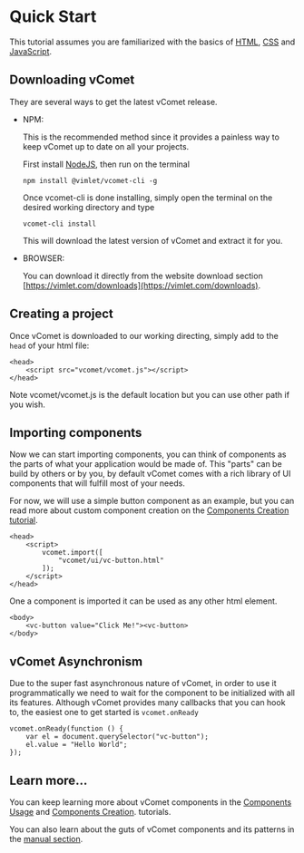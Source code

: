 # Quick Start

This tutorial assumes you are familiarized with the basics of [HTML](https://developer.mozilla.org/en-US/docs/Web/HTML), [CSS](https://developer.mozilla.org/en-US/docs/Web/CSS) and [JavaScript](https://developer.mozilla.org/en-US/docs/Web/JavaScript/A_re-introduction_to_JavaScript).

## Downloading vComet
They are several ways to get the latest vComet release.

- NPM:

    This is the recommended method since it provides a painless way to keep vComet up to date on all your projects.

    First install [NodeJS](https://nodejs.org), then run on the terminal

    ```
    npm install @vimlet/vcomet-cli -g   
    ```

    Once vcomet-cli is done installing, simply open the terminal on the desired working directory and type
    ```
    vcomet-cli install
    ```

    This will download the latest version of vComet and extract it for you.

- BROWSER: 
    
    You can download it directly from the website download section [https://vimlet.com/downloads](https://vimlet.com/downloads). 


## Creating a project

Once vComet is downloaded to our working directing, simply add to the `head` of your html file:

```[html]
<head>
    <script src="vcomet/vcomet.js"></script>
</head>
```

Note vcomet/vcomet.js is the default location but you can use other path if you wish.

## Importing components

Now we can start importing components, you can think of components as the parts of what your application would be made of. This "parts" can be build by others or by you, by default vComet comes with a rich library of UI components that will fulfill most of your needs.

For now, we will use a simple button component as an example, but you can read more about custom component creation on the [Components Creation tutorial](/vimlet/VimletComet/master/docs/release/index.html#!version=1.0.0&mode=tutorial&file=entries/Component%20Creation.md).

```[html]
<head>
    <script>
        vcomet.import([
            "vcomet/ui/vc-button.html"
        ]);
    </script>
</head>
``` 

One a component is imported it can be used as any other html element.

```[html]
<body>
    <vc-button value="Click Me!"><vc-button>
</body>
``` 

## vComet Asynchronism
Due to the super fast asynchronous nature of vComet, in order to use it programmatically we need to wait for the component to be initialized with all its features. Although vComet provides many callbacks that you can hook to, the easiest one to get started is `vcomet.onReady`

```[javascript]
vcomet.onReady(function () {
    var el = document.querySelector("vc-button");
    el.value = "Hello World";
});
```

## Learn more...

You can keep learning more about vComet components in the [Components Usage](/vimlet/VimletComet/master/docs/release/index.html#!version=1.0.0&mode=tutorial&file=entries/Component%20Usage.md)
and [Components Creation](/vimlet/VimletComet/master/docs/release/index.html#!version=1.0.0&mode=tutorial&file=entries/Component%20Creation.md).
 tutorials.

 You can also learn about the guts of vComet components and its patterns in the [manual section](/vimlet/VimletComet/master/docs/release/index.html#!version=1.0.0&mode=manual&file=entries/Introduction.md&link=Welcome). 

